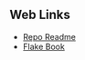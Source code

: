 ## Web Links

- [Repo Readme](https://github.com/ScottLaMott/nix-starter-configs)
- [Flake Book](https://nixos-and-flakes.thiscute.world)
